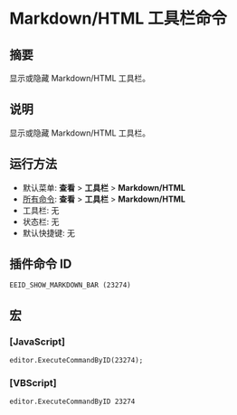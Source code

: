 # Markdown/HTML 工具栏命令

## 摘要

显示或隐藏 Markdown/HTML 工具栏。

## 说明

显示或隐藏 Markdown/HTML 工具栏。

## 运行方法

- 默认菜单: **查看** > **工具栏** \> **Markdown/HTML**
- [所有命令](../tools/all_commands): **查看** > **工具栏** \> **Markdown/HTML**
- 工具栏: 无
- 状态栏: 无
- 默认快捷键: 无

## 插件命令 ID

```
EEID_SHOW_MARKDOWN_BAR (23274)
```

## 宏

### \[JavaScript\]

```
editor.ExecuteCommandByID(23274);
```

### \[VBScript\]

```
editor.ExecuteCommandByID 23274
```